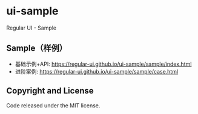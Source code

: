 # ui-sample

Regular UI - Sample

## Sample（样例）

- 基础示例+API: https://regular-ui.github.io/ui-sample/sample/index.html
- 进阶案例: https://regular-ui.github.io/ui-sample/sample/case.html

## Copyright and License

Code released under the MIT license.
